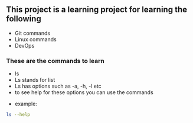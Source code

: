 ## This project is a learning project for learning the following

* Git commands
* Linux commands
* DevOps

### These are the commands to learn

* ls
* Ls stands for list
* Ls has options such as -a, -h, -l etc
* to see help for these options you can use the commands

- example:

```bash
ls --help
```
